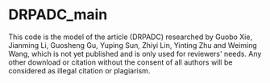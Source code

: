 # DRPADC_main
This code is the model of the article (DRPADC) researched by Guobo Xie, Jianming Li, Guosheng Gu, Yuping Sun, Zhiyi Lin, Yinting Zhu and Weiming Wang, which is not yet published and is only used for reviewers' needs. Any other download or citation without the consent of all authors will be considered as illegal citation or plagiarism.
